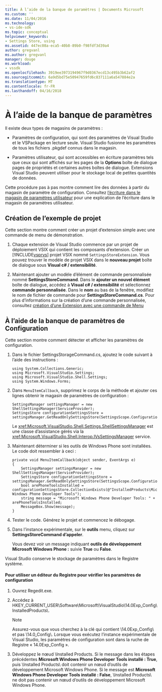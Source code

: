 ```yaml
---
title: À l’aide de la banque de paramètres | Documents Microsoft
ms.custom: ''
ms.date: 11/04/2016
ms.technology:
- vs-ide-sdk
ms.topic: conceptual
helpviewer_keywords:
- Settings Store, using
ms.assetid: 447ec08a-eca5-40b8-89b0-f98fdf3d39a4
author: gregvanl
ms.author: gregvanl
manager: douge
ms.workload:
- vssdk
ms.openlocfilehash: 3919ee3973194967f9d0367ecd13c495b3b62af2
ms.sourcegitcommit: 6a9d5bd75e50947659fd6c837111a6a547884e2a
ms.translationtype: MT
ms.contentlocale: fr-FR
ms.lasthandoff: 04/16/2018
---
```

# <a name="using-the-settings-store"></a>À l’aide de la banque de paramètres
Il existe deux types de magasins de paramètres :  
  
-   Paramètres de configuration, qui sont des paramètres de Visual Studio et le VSPackage en lecture seule. Visual Studio fusionne les paramètres de tous les fichiers .pkgdef connus dans le magasin.  
  
-   Paramètres utilisateur, qui sont accessibles en écriture paramètres tels que ceux qui sont affichés sur les pages de la **Options** boîte de dialogue pages de propriétés et certaines autres boîtes de dialogue. Extensions Visual Studio peuvent utiliser pour le stockage local de petites quantités de données.  
  
 Cette procédure pas à pas montre comment lire des données à partir du magasin de paramètre de configuration. Consultez [l’écriture dans le magasin de paramètres utilisateur](../extensibility/writing-to-the-user-settings-store.md) pour une explication de l’écriture dans le magasin de paramètres utilisateur.  
  
## <a name="creating-the-example-project"></a>Création de l’exemple de projet  
 Cette section montre comment créer un projet d’extension simple avec une commande de menu de démonstration.  
  
1.  Chaque extension de Visual Studio commence par un projet de déploiement VSIX qui contient les composants d’extension. Créer un [!INCLUDE[vsprvs](../code-quality/includes/vsprvs_md.md)] projet VSIX nommé `SettingsStoreExtension`. Vous pouvez trouver le modèle de projet VSIX dans le **nouveau projet** boîte de dialogue sous **Visual c# / extensibilité**.  
  
2.  Maintenant ajouter un modèle d’élément de commande personnalisée nommé **SettingsStoreCommand**. Dans le **ajouter un nouvel élément** boîte de dialogue, accédez à **Visual c# / extensibilité** et sélectionnez **commande personnalisée**. Dans le **nom** au bas de la fenêtre, modifiez le nom de fichier de commande pour **SettingsStoreCommand.cs**. Pour plus d’informations sur la création d’une commande personnalisée, consultez [création d’une Extension avec une commande de Menu](../extensibility/creating-an-extension-with-a-menu-command.md)  
  
## <a name="using-the-configuration-settings-store"></a>À l’aide de la banque de paramètres de Configuration  
 Cette section montre comment détecter et afficher les paramètres de configuration.  
  
1.  Dans le fichier SettingsStorageCommand.cs, ajoutez le code suivant à l’aide des instructions :  
  
    ```  
    using System.Collections.Generic;  
    using Microsoft.VisualStudio.Settings;  
    using Microsoft.VisualStudio.Shell.Settings;  
    using System.Windows.Forms;  
    ```  
  
2.  Dans `MenuItemCallback`, supprimez le corps de la méthode et ajouter ces lignes obtenir le magasin de paramètres de configuration :  
  
    ```  
    SettingsManager settingsManager = new ShellSettingsManager(ServiceProvider);  
    SettingsStore configurationSettingsStore = settingsManager.GetReadOnlySettingsStore(SettingsScope.Configuration);  
    ```  
  
     Le <xref:Microsoft.VisualStudio.Shell.Settings.ShellSettingsManager> est une classe d’assistance gérés via la <xref:Microsoft.VisualStudio.Shell.Interop.IVsSettingsManager> service.  
  
3.  Maintenant déterminer si les outils de Windows Phone sont installées. Le code doit ressembler à ceci :  
  
    ```  
    private void MenuItemCallback(object sender, EventArgs e)  
    {  
        SettingsManager settingsManager = new ShellSettingsManager(ServiceProvider);  
        SettingsStore configurationSettingsStore = settingsManager.GetReadOnlySettingsStore(SettingsScope.Configuration);  
        bool arePhoneToolsInstalled = configurationSettingsStore.CollectionExists(@"InstalledProducts\Microsoft Windows Phone Developer Tools");  
        string message = "Microsoft Windows Phone Developer Tools: " + arePhoneToolsInstalled;  
        MessageBox.Show(message);  
    }  
    ```  
  
4.  Tester le code. Générez le projet et commencez le débogage.  
  
5.  Dans l’instance expérimentale, sur le **outils** menu, cliquez sur **SettingsStoreCommand d’appeler**.  
  
     Vous devez voir un message indiquant **outils de développement Microsoft Windows Phone :** suivie **True** ou **False**.  
  
 Visual Studio conserve le stockage de paramètres dans le Registre système.  
  
#### <a name="to-use-a-registry-editor-to-verify-configuration-settings"></a>Pour utiliser un éditeur du Registre pour vérifier les paramètres de configuration  
  
1.  Ouvrez Regedit.exe.  
  
2.  Accédez à HKEY_CURRENT_USER\Software\Microsoft\VisualStudio\14.0Exp_Config\InstalledProducts\\.  
  
    > [!NOTE]
    >  Assurez-vous que vous cherchez à la clé qui contient \14.0Exp_Config\ et pas \14.0_Config\\. Lorsque vous exécutez l’instance expérimentale de Visual Studio, les paramètres de configuration sont dans la ruche de Registre « 14.0Exp_Config ».  
  
3.  Développez le nœud \Installed Products\. Si le message dans les étapes précédentes **Microsoft Windows Phone Developer Tools installé : True**, puis \Installed Products\ doit contenir un nœud d’outils de développement Microsoft Windows Phone. Si le message est **Microsoft Windows Phone Developer Tools installé : False**, \Installed Products\ ne doit pas contenir un nœud d’outils de développement Microsoft Windows Phone.